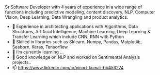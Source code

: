    Sr Software Developer with 4 years of experience in a wide range of functions including predictive modeling, content discovery, NLP, Computer Vision, Deep Learning, Data Wrangling and product analytics.
- 👋 Experience in architecting applications with Algorithms, Data Structures, Artificial Intelligence, Machine Learning, Deep Learning & Transfer Learning which include CNN, RNN with Python
- 👀 Skilled in libraries such as Sklearn, Numpy, Pandas, Matplotlib, Seaborn, Keras, Tensorflow
- 🌱 I’m currently learning ...
- 💞️ Good knowledge on NLP and worked on Sentimental Analysis projects..
- 📫 https://www.linkedin.com/in/vinod-kumar-bb453274

<!---
vinod812k2/vinod812k2 is a ✨ special ✨ repository because its `README.md` (this file) appears on your GitHub profile.
You can click the Preview link to take a look at your changes.
--->
